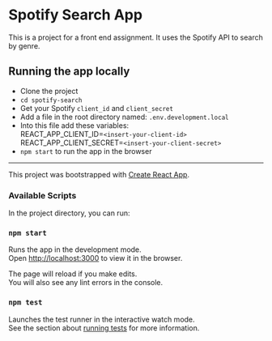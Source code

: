 # Spotify Search App

This is a project for a front end assignment. It uses the Spotify API to search by genre.

## Running the app locally

- Clone the project
- `cd spotify-search`
- Get your Spotify `client_id` and `client_secret`
- Add a file in the root directory named: `.env.development.local`
- Into this file add these variables:\
   REACT_APP_CLIENT_ID=`<insert-your-client-id>`\
   REACT_APP_CLIENT_SECRET=`<insert-your-client-secret>`
- `npm start` to run the app in the browser

---

This project was bootstrapped with [Create React App](https://github.com/facebook/create-react-app).

### Available Scripts

In the project directory, you can run:

### `npm start`

Runs the app in the development mode.\
Open [http://localhost:3000](http://localhost:3000) to view it in the browser.

The page will reload if you make edits.\
You will also see any lint errors in the console.

### `npm test`

Launches the test runner in the interactive watch mode.\
See the section about [running tests](https://facebook.github.io/create-react-app/docs/running-tests) for more information.
